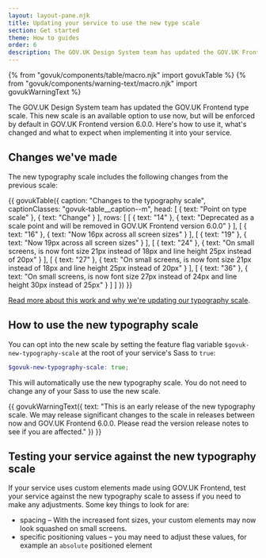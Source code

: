 ```yaml
---
layout: layout-pane.njk
title: Updating your service to use the new type scale
section: Get started
theme: How to guides
order: 6
description: The GOV.UK Design System team has updated the GOV.UK Frontend type scale. This new scale is an available option to use now, but will be enforced by default in GOV.UK Frontend version 6.0.0. Here's how to use it, what's changed and what to expect when implementing it into your service.
---
```


{% from "govuk/components/table/macro.njk" import govukTable %}
{% from "govuk/components/warning-text/macro.njk" import govukWarningText %}

The GOV.UK Design System team has updated the GOV.UK Frontend type scale. This new scale is an available option to use now, but will be enforced by default in GOV.UK Frontend version 6.0.0. Here's how to use it, what's changed and what to expect when implementing it into your service.

## Changes we've made
The new typography scale includes the following changes from the previous scale:

{{ govukTable({
    caption: "Changes to the typography scale",
    captionClasses: "govuk-table__caption--m",
    head: [
        {
            text: "Point on type scale"
        },
        {
            text: "Change"
        }
    ],
    rows: [
        [
            {
                text: "14"
            },
            {
                text: "Deprecated as a scale point and will be removed in GOV.UK Frontend version 6.0.0"
            }
        ],
        [
            {
                text: "16"
            },
            {
                text: "Now 16px across all screen sizes"
            }
        ],
        [
            {
                text: "19"
            },
            {
                text: "Now 19px across all screen sizes"
            }
        ],
        [
            {
                text: "24"
            },
            {
                text: "On small screens, is now font size 21px instead of 18px and line height 25px instead of 20px"
            }
        ],
        [
            {
                text: "27"
            },
            {
                text: "On small screens, is now font size 21px instead of 18px and line height 25px instead of 20px"
            }
        ],
        [
            {
                text: "36"
            },
            {
                text: "On small screens, is now font size 27px instead of 24px and line height 30px instead of 25px"
            }
        ]
    ]
}) }}

[Read more about this work and why we're updating our typography scale](https://designnotes.blog.gov.uk/2022/12/12/making-the-gov-uk-frontend-typography-scale-more-accessible/).

## How to use the new typography scale
You can opt into the new scale by setting the feature flag variable `$govuk-new-typography-scale` at the root of your service's Sass to `true`:

```scss
$govuk-new-typography-scale: true;
```

This will automatically use the new typography scale. You do not need to change any of your Sass to use the new scale.

{{ govukWarningText({
  text: "This is an early release of the new typography scale. We may release significant changes to the scale in releases between now and GOV.UK Frontend 6.0.0. Please read the version release notes to see if you are affected."
}) }}

## Testing your service against the new typography scale
If your service uses custom elements made using GOV.UK Frontend, test your service against the new typography scale to assess if you need to make any adjustments. Some key things to look for are:

- spacing – With the increased font sizes, your custom elements may now look squashed on small screens.
- specific positioning values – you may need to adjust these values, for example an `absolute` positioned element 
